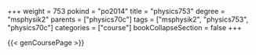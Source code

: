 +++
weight = 753
pokind = "po2014"
title = "physics753"
degree = "msphysik2"
parents = ["physics70c"]
tags = ["msphysik2", "physics753", "physics70c"]
categories = ["course"]
bookCollapseSection = false
+++

{{< genCoursePage >}}

